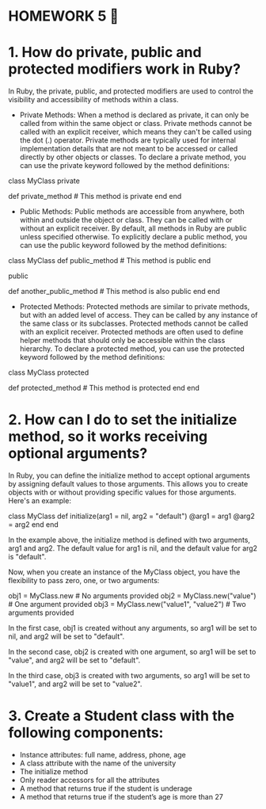 # HOMEWORK 5   :blue_book:

# 1.  How do private, public and protected modifiers work in Ruby?

In Ruby, the private, public, and protected modifiers are used to control the visibility and accessibility of methods within a class.

* Private Methods: When a method is declared as private, it can only be called from within the same object or class. Private methods cannot be called with an explicit receiver, which means they can't be called using the dot (.) operator. Private methods are typically used for internal implementation details that are not meant to be accessed or called directly by other objects or classes. To declare a private method, you can use the private keyword followed by the method definitions:

class MyClass
  private

  def private_method
    # This method is private
  end
end

* Public Methods: Public methods are accessible from anywhere, both within and outside the object or class. They can be called with or without an explicit receiver. By default, all methods in Ruby are public unless specified otherwise. To explicitly declare a public method, you can use the public keyword followed by the method definitions:

class MyClass
  def public_method
    # This method is public
  end

  public

  def another_public_method
    # This method is also public
  end
end

* Protected Methods: Protected methods are similar to private methods, but with an added level of access. They can be called by any instance of the same class or its subclasses. Protected methods cannot be called with an explicit receiver. Protected methods are often used to define helper methods that should only be accessible within the class hierarchy. To declare a protected method, you can use the protected keyword followed by the method definitions:

class MyClass
  protected

  def protected_method
    # This method is protected
  end
end

# 2. How can I do to set the initialize method, so it works receiving optional arguments?

In Ruby, you can define the initialize method to accept optional arguments by assigning default values to those arguments. This allows you to create objects with or without providing specific values for those arguments. Here's an example:

class MyClass
  def initialize(arg1 = nil, arg2 = "default")
    @arg1 = arg1
    @arg2 = arg2
  end
end

In the example above, the initialize method is defined with two arguments, arg1 and arg2. The default value for arg1 is nil, and the default value for arg2 is "default".

Now, when you create an instance of the MyClass object, you have the flexibility to pass zero, one, or two arguments:

obj1 = MyClass.new  # No arguments provided
obj2 = MyClass.new("value")  # One argument provided
obj3 = MyClass.new("value1", "value2")  # Two arguments provided

In the first case, obj1 is created without any arguments, so arg1 will be set to nil, and arg2 will be set to "default".

In the second case, obj2 is created with one argument, so arg1 will be set to "value", and arg2 will be set to "default".

In the third case, obj3 is created with two arguments, so arg1 will be set to "value1", and arg2 will be set to "value2".
# 3. Create a Student class with the following components:

* Instance attributes: full name, address, phone, age
* A class attribute with the name of the university
* The initialize method
* Only reader accessors for all the attributes
* A method that returns true if the student is underage
* A method that returns true if the student’s age is more than 27
